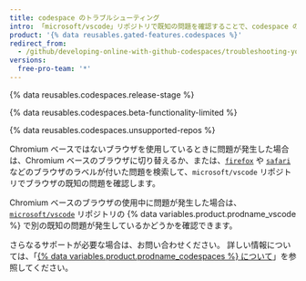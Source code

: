 ```yaml
---
title: codespace のトラブルシューティング
intro: 「microsoft/vscode」リポジトリで既知の問題を確認することで、codespace の問題をトラブルシューティングできます。
product: '{% data reusables.gated-features.codespaces %}'
redirect_from:
  - /github/developing-online-with-github-codespaces/troubleshooting-your-codespace
versions:
  free-pro-team: '*'
---
```


{% data reusables.codespaces.release-stage %}

{% data reusables.codespaces.beta-functionality-limited %}

{% data reusables.codespaces.unsupported-repos %}

Chromium ベースではないブラウザを使用しているときに問題が発生した場合は、Chromium ベースのブラウザに切り替えるか、または、[`firefox`](https://github.com/microsoft/vscode/issues?q=is%3Aissue+is%3Aopen+label%3Afirefox) や [`safari`](https://github.com/Microsoft/vscode/issues?q=is%3Aopen+is%3Aissue+label%3Asafari) などのブラウザのラベルが付いた問題を検索して、`microsoft/vscode` リポジトリでブラウザの既知の問題を確認します。

Chromium ベースのブラウザの使用中に問題が発生した場合は、[`microsoft/vscode`](https://github.com/microsoft/vscode/issues) リポジトリの {% data variables.product.prodname_vscode %} で別の既知の問題が発生しているかどうかを確認できます。

さらなるサポートが必要な場合は、お問い合わせください。 詳しい情報については、「[{% data variables.product.prodname_codespaces %} について](/github/developing-online-with-codespaces/about-codespaces#contacting-us-about-codespaces)」を参照してください。
